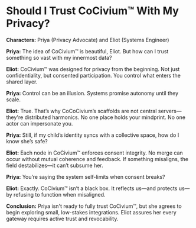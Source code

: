# Should I Trust CoCivium™ With My Privacy?

**Characters:** Priya (Privacy Advocate) and Eliot (Systems Engineer)

**Priya:**
The idea of CoCivium™ is beautiful, Eliot. But how can I trust something so vast with my innermost data?

**Eliot:**
CoCivium™ was designed for privacy from the beginning. Not just confidentiality, but consented participation. You control what enters the shared layer.

**Priya:**
Control can be an illusion. Systems promise autonomy until they scale.

**Eliot:**
True. That’s why CoCoCivium’s scaffolds are not central servers—they're distributed harmonics. No one place holds your mindprint. No one actor can impersonate you.

**Priya:**
Still, if my child’s identity syncs with a collective space, how do I know she’s safe?

**Eliot:**
Each node in CoCivium™ enforces consent integrity. No merge can occur without mutual coherence and feedback. If something misaligns, the field destabilizes—it can’t subsume her.

**Priya:**
You’re saying the system self-limits when consent breaks?

**Eliot:**
Exactly. CoCivium™ isn’t a black box. It reflects us—and protects us—by refusing to function when misaligned.

**Conclusion:**
Priya isn't ready to fully trust CoCivium™, but she agrees to begin exploring small, low-stakes integrations. Eliot assures her every gateway requires active trust and revocability.

